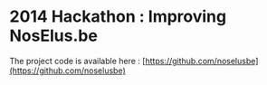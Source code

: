 2014 Hackathon : Improving NosElus.be
=========================

The project code is available here : [https://github.com/noselusbe](https://github.com/noselusbe)
